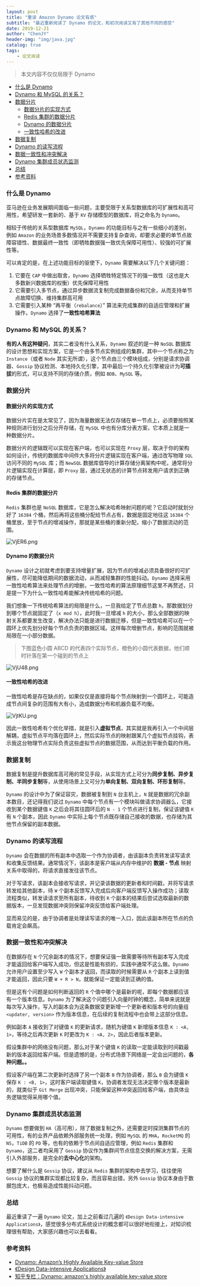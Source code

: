 ```yaml
---
layout: post
title: "重读 Amazon Dynamo 论文有感"
subtitle: "最近重新阅读了 Dynamo 的论文，和初次阅读又有了其他不同的感受"
date: 2019-12-21
author: "ChenJY"
header-img: "img/java.jpg"
catalog: true
tags: 
    - 论文阅读
---
```


> 本文内容不仅仅局限于 Dynamo

- [什么是 Dynamo](#什么是-dynamo)
- [Dynamo 和 MySQL 的关系？](#dynamo-和-mysql-的关系)
- [数据分片](#数据分片)
    - [数据分片的实现方式](#数据分片的实现方式)
    - [Redis 集群的数据分片](#redis-集群的数据分片)
    - [Dynamo 的数据分片](#dynamo-的数据分片)
    - [一致性哈希的改进](#一致性哈希的改进)
- [数据复制](#数据复制)
- [Dynamo 的读写流程](#dynamo-的读写流程)
- [数据一致性和冲突解决](#数据一致性和冲突解决)
- [Dynamo 集群成员状态监测](#dynamo-集群成员状态监测)
- [总结](#总结)
- [参考资料](#参考资料)

### 什么是 Dynamo

亚马逊在业务发展期间面临一些问题，主要受限于关系型数据库的可扩展性和高可用性，希望研发一套新的、基于 `KV` 存储模型的数据库，将之命名为 `Dynamo`。

相较于传统的关系型数据库 `MySQL`，`Dynamo` 的功能目标与之有一些细小的差别，例如 `Amazon` 的业务场景多数情况并不需要支持复杂查询，却要求必要的单节点故障容错性、数据最终一致性（即牺牲数据强一致优先保障可用性）、较强的可扩展性等。

可以肯定的是，在上述功能目标的驱使下，`Dynamo` 需要解决以下几个关键问题：

1. 它要在 `CAP` 中做出取舍，`Dynamo` 选择牺牲特定情况下的强一致性（这也是大多数新兴数据库的权衡）优先保障可用性
2. 它需要引入多节点，通过异步数据流复制完成数据备份和冗余，从而支持单节点故障切换、维持集群高可用
3. 它需要引入某种 “再平衡（`rebalance`）” 算法来完成集群的自适应管理和扩展操作，`Dynamo` 选择了**一致性哈希算法**

### Dynamo 和 MySQL 的关系？

**有的人有这种疑问**，其实二者没有什么关系，`Dynamo` 叙述的是一种 `NoSQL` 数据库的设计思想和实现方案，它是一个由多节点实例组成的集群，其中一个节点称之为 `Instance`（或者 `Node` 其实无所谓），这个节点由三个模块组成，分别是请求协调器、`Gossip` 协议检测、本地持久化引擎，其中最后一个持久化引擎被设计为**可插拔**的形式，可以支持不同的存储介质，例如 `BDB`、`MySQL` 等。

### 数据分片

#### 数据分片的实现方式

数据分片实在是太常见了，因为海量数据无法仅存储在单一节点上，必须要按照某种规则进行划分之后分开存储，在 `MySQL` 中也有分库分表方案，它本质上就是一种数据分片。

数据分片的逻辑既可以实现在客户端，也可以实现在 `Proxy` 层，取决于你的架构如何设计，传统的数据库中间件大多将分片逻辑实现在客户端，通过改写物理 `SQL` 访问不同的 `MySQL` 库；而 `NewSQL` 数据库倡导的计算存储分离架构中呢，通常将分片逻辑实现在计算层，即 `Proxy` 层，通过无状态的计算节点转发用户请求到正确的存储节点。

#### Redis 集群的数据分片

`Redis` 集群也是 `NoSQL` 数据库，它是怎么解决哈希映射问题的呢？它启动时就划分好了 `16384` 个桶，然后再将这些桶分配给节点占有，数据是固定地往这 `16384` 个桶里放，至于节点的增减操作，那就是某些桶的重新分配，缩小了数据流动的范围。

![VjER6.png](https://ss.im5i.com/2021/08/17/VjER6.png)

#### Dynamo 的数据分片

`Dynamo` 设计之初就考虑到要支持增量扩展，因为节点的增减必须具备很好的可扩展性，尽可能降低期间的数据流动，从而减轻集群的性能抖动。`Dynamo` 选择采用一致性哈希算法来处理节点的增删，一致性哈希的算法原理细节这里不再赘述，只是提一下为什么一致性哈希能解决传统哈希的问题。

我们想象一下传统哈希算法的局限是什么，一旦我给定了节点总数 `h`，那数据划分到哪个节点就固定了（`x mod h`），此时我一旦增减 `h` 的大小，那么全部数据的映射关系都要发生改变，解决办法只能是进行数据迁移，但是一致性哈希可以在一个圆环上优先划分好每个节点负责的数据区域。这样每次增删节点，影响的范围就被局限在一小部分数据。

> 下图蓝色小圆 ABCD 的代表四个实际节点，橙色的小圆代表数据，他们顺时针落在第一个碰到的节点上

![VjU48.png](https://ss.im5i.com/2021/08/17/VjU48.png)

#### 一致性哈希的改进

一致性哈希是存在缺点的，如果仅仅是直接将每个节点映射到一个圆环上，可能造成节点间复杂的范围有大有小，造成数据分布和机器负载不均衡。

![VjtKU.png](https://ss.im5i.com/2021/08/17/VjtKU.png)

因此一致性哈希有个优化举措，就是引入**虚拟节点**，其实就是我再引入一个中间层解耦，虚拟节点平均落在圆环上，然后实际节点的映射跟某几个虚拟节点挂钩，表示我这台物理节点实际负责这些虚拟节点的数据范围，从而达到平衡负载的作用。

### 数据复制

数据复制是提升数据库高可用的常见手段，从实现方式上可分为**同步复制、异步复制、半同步复制**等，从使用场景上又可分为**单向复制、双向复制、环形复制**等。

`Dynamo` 的设计中为了保证容灾，数据被复制到 `N` 台主机上，`N` 就是数据的冗余副本数目，还记得我们说过 `Dynamo` 中每个节点有一个模块叫做请求协调器么，它接收到某个数据键值 `K` 之后会将其往圆环后的 `N - 1` 个节点进行复制，保证该键值 `K` 有 `N` 个副本，因此 `Dynamo` 中实际上每个节点既存储自己接收的数据，也存储为其他节点保留的副本数据。

### Dynamo 的读写流程

`Dynamo` 会在数据的所有副本中选取一个作为协调者，由该副本负责转发读写请求和收集反馈结果。通常情况下，该副本是客户端从内存中维护的 **数据 - 节点** 映射关系中取得的，将请求直接发往该节点。

对于写请求，该副本会接收写请求，并记录该数据的更新者和时间戳，并将写请求转发给其他副本，待 `W` 个副本反馈写入完成后向客户端反馈写入操作成功；读取流程类似，转发读请求至所有副本，待收到 `R` 个副本的结果后尝试选取最新的数据版本，一旦发现数据冲突则保留冲突反馈给客户端处理。

显而易见的是，由于协调者是处理读写请求的唯一入口，因此该副本所在节点的负载肯定会飙高。

### 数据一致性和冲突解决

在数据存在 `N` 个冗余副本的情况下，想要保证强一致需要等待所有副本写入完成才能返回给客户端写入成功，但这是性能有损的，实践中通常不这么做。`Dynamo` 允许用户设置至少写入 `W` 个副本才返回，而读取的时候需要从 `R` 个副本上读到值才能返回，因此只要 `W + R > N`，就能保证一定能读到正确的值。

但是这有个问题是如何判断返回的 `R` 个值中哪个是最新的呢，即每个数据都应该有一个版本信息。`Dynamo` 为了解决这个问题引入向量时钟的概念，简单来说就是每次写入操作，写入的副本会为这条数据变更新增一个更新者和版本号的向量组 `<updater, version>` 作为版本信息，在后续的复制流程中也会带上这部分信息。

例如副本 `A` 接收到了对键值 `K` 的更新请求，随机为键值 `K` 新增版本信息 `K : <A, 1>`，等待之后再次更新 `K` 时更改为 `K : <A, 2>`，因此后者版本更新。

假设集群中的网络没有问题，那么对于某个键值 `K` 的读取一定能读取到时间戳最新的版本返回给客户端。但是遗憾的是，分布式场景下网络是一定会出问题的，**各种问题。。**

假设客户端在第二次更新时选择了另一个副本 `B` 作为协调者，那么 `B` 会为键值 `K` 保存 `K : <B, 1>`，这时客户端读取键值 `K`，协调者发现无法决定哪个版本是最新的，就类似于 `Git Merge` 出现冲突，只能保留这种冲突返回给客户端，由具体业务逻辑觉得采用哪个值。

### Dynamo 集群成员状态监测

`Dynamo` 想要做到 `HA`（高可用），除了数据复制之外，还需要定时探测集群节点的可用性，有的业界产品依赖外部服务统一处理，例如 `MySQL` 的 `MHA`，`RocketMQ` 的 `NS`，`TiDB` 的 `PD` 等，也有的依赖于节点间自适应管理，例如 `Redis` 集群和 `Dynamo`，这二者均采用了 `Gossip` 协议作为集群间节点信息交换的解决方案，无需引入外部服务，是完全的**去中心化**的架构。

想要了解什么是 `Gossip` 协议，建议从 `Redis` 集群的架构中去学习，往往使用 `Gossip` 协议的集群实现都比较复杂，而且容易出错，另外 `Gossip` 协议本身由于数据包庞大，也极易造成性能抖动问题。

### 总结

最近重读了一遍 `Dynamo` 论文，加上之前看过几遍的 `《Design Data-intensive Applications》`，感觉很多分布式系统设计的概念都可以很好地衔接上，对知识梳理很有帮助，大家感兴趣也可以去看看。

### 参考资料

- [Dynamo: Amazon’s Highly Available Key-value Store](https://www.allthingsdistributed.com/files/amazon-dynamo-sosp2007.pdf)
- [《Design Data-intensive Applications》](https://book.douban.com/subject/26197294/)
- [知乎专栏：Dynamo: amazon's highly available key-value store](https://zhuanlan.zhihu.com/p/27853552)
